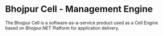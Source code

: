 # Bhojpur Cell - Management Engine
The Bhojpur Cell is a software-as-a-service product used as a Cell Engine based on Bhojpur.NET Platform for application delivery.
